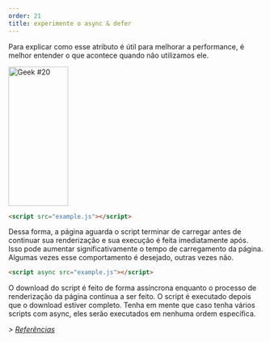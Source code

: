 ```yaml
---
order: 21
title: experimente o async & defer
---
```


Para explicar como esse atributo é útil para melhorar a performance, é melhor entender o que acontece quando não utilizamos ele.

<div class="img-left">
  <img id="geek-20" class="icos-geek" src="https://browserdiet.com/en/assets/img/20.png" alt="Geek #20" width="118" height="275" />
</div>

``` html
<script src="example.js"></script>
```

Dessa forma, a página aguarda o script terminar de carregar antes de continuar sua renderização e sua execução é feita imediatamente após. Isso pode aumentar significativamente o tempo de carregamento da página. Algumas vezes esse comportamento é desejado, outras vezes não.

``` html
<script async src="example.js"></script>
```

O download do script é feito de forma assíncrona enquanto o processo de renderização da página continua a ser feito. O script é executado depois que o download estiver completo. Tenha em mente que caso tenha vários scripts com async, eles  serão executados em nenhuma ordem específica.

*> [Referências](https://github.com/zenorocha/browser-diet/wiki/References#wiki-try-out-async)*
